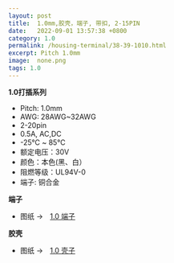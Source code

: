 ```yaml
---
layout: post
title:  1.0mm,胶壳，端子, 带扣, 2-15PIN
date:   2022-09-01 13:57:38 +0800
category: 1.0
permalink: /housing-terminal/38-39-1010.html
excerpt: Pitch 1.0mm
image:  none.png
tags: 1.0
---
```



__1.0打插系列__


* Pitch: 1.0mm
* AWG: 28AWG~32AWG
* 2-20pin
* 0.5A, AC,DC
* -25℃ ~ 85℃
* 额定电压：30V
* 颜色：本色(黑、白）
* 阻燃等级：UL94V-0
* 端子: 铜合金


__端子__

* 图纸 →　[1.0 端子](/assets/2022/38-1010-T.pdf)

__胶壳__

* 图纸 →　[1.0 壳子](/assets/2022/39-1010-H.pdf)